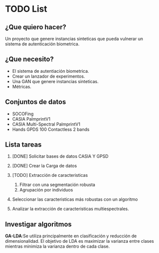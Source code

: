 # TODO List

## ¿Que quiero hacer?

Un proyecto que genere instancias sinteticas que pueda vulnerar un sistema de autenticación biometrica.

## ¿Que necesito?

- El sistema de autentiación biometrica.
- Crear un lanzador de experimentos.
- Una GAN que genere instancias sinteticas.
- Métricas.

## Conjuntos de datos

- SOCOFing
- CASIA PalmprintV1
- CASIA Multi-Spectral PalmprintV1
- Hands GPDS 100 Contactless 2 bands

## Lista tareas

1. [DONE] Solicitar bases de datos CASIA Y GPSD
1. [DONE] Crear la Carga de datos
1. [TODO] Extracción de caracteristicas

   1. Filtrar con una segmentación robusta
   2. Agrupación por individuos

1. Seleccionar las caracteristicas más robustas con un algoritmo
1. Analizar la extracción de caracteristicas multiespectrales.

## Investigar algoritmos

**GA-LDA**:Se utiliza principalmente en clasificación y reducción de dimensionalidad. El objetivo de LDA es maximizar la varianza entre clases mientras minimiza la varianza dentro de cada clase.
